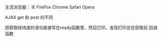 主流浏览器：
IE
FireFox
Chrome
Safari
Opera

AJAX get 和 post 的不同

把获取经纬度的语句直接写在ready函数里，然后打印，发现打印总在获取前
回调函数
